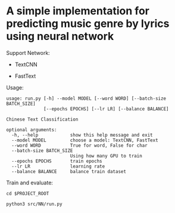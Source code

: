 # A simple implementation for predicting music genre by lyrics using neural network

Support Network:

* TextCNN

* FastText

Usage:

```shell
usage: run.py [-h] --model MODEL [--word WORD] [--batch-size BATCH_SIZE]
              [--epochs EPOCHS] [--lr LR] [--balance BALANCE]

Chinese Text Classification

optional arguments:
  -h, --help            show this help message and exit
  --model MODEL         choose a model: TextCNN, FastText
  --word WORD           True for word, False for char
  --batch-size BATCH_SIZE
                        Using how many GPU to train
  --epochs EPOCHS       train epochs
  --lr LR               learning rate
  --balance BALANCE     balance train dataset
```

Train and evaluate:

```shell
cd $PROJECT_ROOT

python3 src/NN/run.py
```

